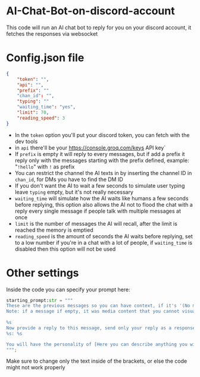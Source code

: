 # AI-Chat-Bot-on-discord-account
This code will run an AI chat bot to reply for you on your discord account, it fetches the responses via websocket
# Config.json file
```json
{
    "token": "",
    "api": "",
    "prefix": ""
    "chan_id": "",
    "typing": ""
    "waiting_time": "yes",
    "limit": 70,
    "reading_speed": 3
}
```
- In the `token` option you'll put your discord token, you can fetch with the dev tools
- in `api` there'll be your https://console.groq.com/keys API key`
- If `prefix` is empty it will reply to every messages, but if add a prefix it reply only with the messages starting with the prefix defined, example: "`!hello`" with `!` as prefix
- You can restrict the channel the AI texts in by inserting the channel ID in `chan_id`, for DMs you have to find the DM ID
- If you don't want the AI to wait a few seconds to simulate user typing leave `typing` empty, but it's not really necessary
- `waiting_time` will simulate how the AI waits like humans a few seconds before replying, this option also allows the AI not to flood the chat with a reply every single message if people talk with multiple messages at once
- `limit` is the number of messages the AI will recall, after the limit is reached the memory is emptied
- `reading_speed` is the amount of seconds the AI waits before replying, set to a low number if you're in a chat with a lot of people, if `waiting_time` is disabled then this option will not be used
# Other settings
Inside the code you can specify your prompt here:
```py
starting_prompt:str = """
These are the previous messages so you can have context, if it's '(No messages yet)', ignore, the messages with '(You)' as sender, were sent by you previously:
Note: if a message if empty, it was media content that you cannot visualize
    
%s
Now provide a reply to this message, send only your reply as a response:
%s: %s

You will have the personality of [Here you can describe anything you wish for] plus don't sound self repeating
""";
```
Make sure to change only the text inside of the brackets, or else the code might not work properly
